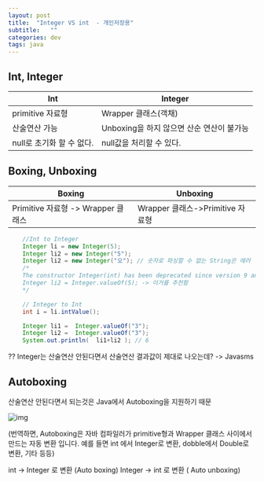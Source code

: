 ```yaml
---
layout: post
title:  "Integer VS int  - 개인저장용"
subtitle:   ""
categories: dev
tags: java
--- 
```


## Int, Integer

|Int|Integer|
|---|---|
|primitive 자료형|Wrapper 클래스(객채)|
|산술연산 가능|Unboxing을 하지 않으면 산순 연산이 불가능|
|null로 초기화 할 수 없다.|null값을 처리할 수 있다.|

## Boxing, Unboxing

|Boxing|Unboxing|
|---|---|
|Primitive 자료형 -> Wrapper 클래스 |Wrapper 클래스->Primitive 자료형|


```java
    //Int to Integer
    Integer li = new Integer(5);
    Integer li2 = new Integer("5");
    Integer li2 = new Integer("오"); // 숫자로 파싱할 수 없는 String은 에러
    /*
    The constructor Integer(int) has been deprecated since version 9 and marked for removalJ (자바 9부터 new Integer는 추천안함)
    Integer li2 = Integer.valueOf(5); -> 이거를 추천함
    */

    // Integer to Int
    int i = li.intValue();
```

```java
    Integer li1 =  Integer.valueOf("3"); 
    Integer li2 =  Integer.valueOf("3");
    System.out.println(  li1+li2 ); // 6
```

?? Integer는 산술연산 안된다면서 산술연산 결과값이 제대로 나오는데? -> Javasms


## Autoboxing 

산술연산 안된다면서 되는것은 Java에서 Autoboxing을 지원하기 때문

![img](https://chung10kr.github.io/assets/img/2021-07-19-1.PNG)

(번역하면, Autoboxing은 자바 컴파일러가 primitive형과 Wrapper 클래스 사이에서 만드는 자동 변환 입니다. 예를 들면 
int 에서 Integer로 변환, dobble에서 Double로 변환, 기타 등등)

int -> Integer 로 변환 (Auto boxing)
Integer -> int 로 변환 ( Auto unboxing)

